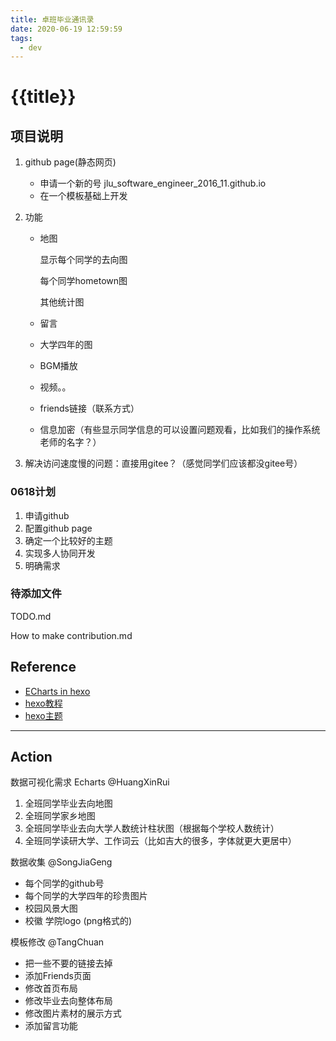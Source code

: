 ```yaml
---
title: 卓班毕业通讯录
date: 2020-06-19 12:59:59
tags:
  - dev
---
```

# {{title}}



## 项目说明

1. github page(静态网页)

   - 申请一个新的号 jlu_software_engineer_2016_11.github.io
   - 在一个模板基础上开发

2. 功能

   - 地图

     显示每个同学的去向图

     每个同学hometown图

     其他统计图

   - 留言

   - 大学四年的图

   - BGM播放

   - 视频。。

   - friends链接（联系方式）

   - 信息加密（有些显示同学信息的可以设置问题观看，比如我们的操作系统老师的名字？）

3. 解决访问速度慢的问题：直接用gitee？（感觉同学们应该都没gitee号）



### 0618计划

1. 申请github
2. 配置github page
3. 确定一个比较好的主题
4. 实现多人协同开发
5. 明确需求

### 待添加文件

TODO.md

How to make contribution.md




## Reference

- [ECharts in hexo](http://fuxuemingzhu.cn/2017/08/10/echarts-hexo/)
- [hexo教程](https://zhuanlan.zhihu.com/p/35668237)
- [hexo主题](https://hexo.io/themes/)



---

## Action

数据可视化需求 Echarts @HuangXinRui

1. 全班同学毕业去向地图
2. 全班同学家乡地图
3. 全班同学毕业去向大学人数统计柱状图（根据每个学校人数统计）
4. 全班同学读研大学、工作词云（比如吉大的很多，字体就更大更居中）



数据收集 @SongJiaGeng

- 每个同学的github号
- 每个同学的大学四年的珍贵图片
- 校园风景大图
- 校徽 学院logo  (png格式的)



模板修改 @TangChuan

- 把一些不要的链接去掉
- 添加Friends页面
- 修改首页布局
- 修改毕业去向整体布局
- 修改图片素材的展示方式
- 添加留言功能